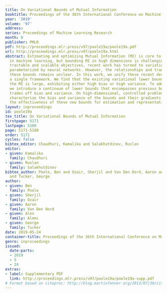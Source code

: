 ```yaml
---
title: On Variational Bounds of Mutual Information
booktitle: Proceedings of the 36th International Conference on Machine Learning
year: '2019'
volume: '97'
address: 
series: Proceedings of Machine Learning Research
month: 0
publisher: PMLR
pdf: http://proceedings.mlr.press/v97/poole19a/poole19a.pdf
url: http://proceedings.mlr.press/v97/poole19a.html
abstract: Estimating and optimizing Mutual Information (MI) is core to many problems
  in machine learning, but bounding MI in high dimensions is challenging. To establish
  tractable and scalable objectives, recent work has turned to variational bounds
  parameterized by neural networks. However, the relationships and tradeoffs between
  these bounds remains unclear. In this work, we unify these recent developments in
  a single framework. We find that the existing variational lower bounds degrade when
  the MI is large, exhibiting either high bias or high variance. To address this problem,
  we introduce a continuum of lower bounds that encompasses previous bounds and flexibly
  trades off bias and variance. On high-dimensional, controlled problems, we empirically
  characterize the bias and variance of the bounds and their gradients and demonstrate
  the effectiveness of these new bounds for estimation and representation learning.
layout: inproceedings
id: poole19a
tex_title: On Variational Bounds of Mutual Information
firstpage: 5171
lastpage: 5180
page: 5171-5180
order: 5171
cycles: false
bibtex_editor: Chaudhuri, Kamalika and Salakhutdinov, Ruslan
editor:
- given: Kamalika
  family: Chaudhuri
- given: Ruslan
  family: Salakhutdinov
bibtex_author: Poole, Ben and Ozair, Sherjil and Van Den Oord, Aaron and Alemi, Alex
  and Tucker, George
author:
- given: Ben
  family: Poole
- given: Sherjil
  family: Ozair
- given: Aaron
  family: Van Den Oord
- given: Alex
  family: Alemi
- given: George
  family: Tucker
date: 2019-05-24
container-title: Proceedings of the 36th International Conference on Machine Learning
genre: inproceedings
issued:
  date-parts:
  - 2019
  - 5
  - 24
extras:
- label: Supplementary PDF
  link: http://proceedings.mlr.press/v97/poole19a/poole19a-supp.pdf
# Format based on citeproc: http://blog.martinfenner.org/2013/07/30/citeproc-yaml-for-bibliographies/
---
```

